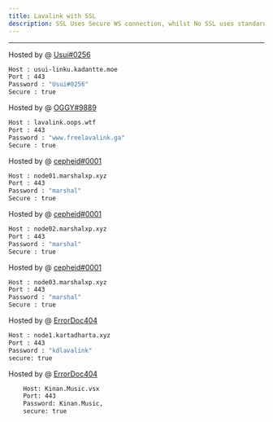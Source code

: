 ```yaml
---
title: Lavalink with SSL
description: SSL Uses Secure WS connection, whilst No SSL uses standard WS. if you want to use the SSL lavalink you need to make sure your bot uses that protocol.
---
```


---
Hosted by @ [Usui#0256](https://kadantte.moe)
```bash
Host : usui-linku.kadantte.moe
Port : 443
Password : "Usui#0256"
Secure : true
```
Hosted by @ [OGGY#9889](https://bit.ly/freelavalink)
```bash
Host : lavalink.oops.wtf
Port : 443
Password : "www.freelavalink.ga"
Secure : true
```
Hosted by @ [cepheid#0001](https://marshalxp.xyz)
```bash
Host : node01.marshalxp.xyz
Port : 443
Password : "marshal"
Secure : true
```
Hosted by @ [cepheid#0001](https://marshalxp.xyz)
```bash
Host : node02.marshalxp.xyz
Port : 443
Password : "marshal"
Secure : true
```
Hosted by @ [cepheid#0001](https://marshalxp.xyz)
```bash
Host : node03.marshalxp.xyz
Port : 443
Password : "marshal"
Secure : true
```
Hosted by @ [ErrorDoc404](https://github.com/ErrorDoc404)
```bash
Host : node1.kartadharta.xyz
Port : 443
Password : "kdlavalink"
secure: true
```
Hosted by @ [ErrorDoc404](https://github.com/ErrorDoc404)
```bash
    Host: Kinan.Music.vsx
    Port: 443
    Password: Kinan.Music,
    secure: true
```
